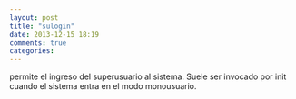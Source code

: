 ```yaml
---
layout: post
title: "sulogin"
date: 2013-12-15 18:19
comments: true
categories: 
---
```

permite el ingreso del superusuario al sistema. Suele ser invocado por init cuando el sistema entra en el modo monousuario.


